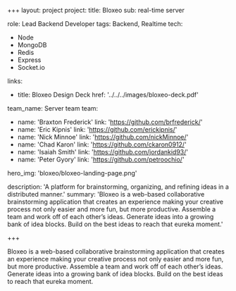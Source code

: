 +++
layout: project
project:
  title: Bloxeo
  sub: real-time server

role: Lead Backend Developer
tags: Backend, Realtime
tech:
 - Node
 - MongoDB
 - Redis
 - Express
 - Socket.io

links:
  - title: Bloxeo Design Deck
    href: '../../../images/bloxeo-deck.pdf'

team_name: Server team
team:
  - name: 'Braxton Frederick'
    link: 'https://github.com/brfrederick/'
  - name: 'Eric Kipnis'
    link: 'https://github.com/erickipnis/'
  - name: 'Nick Minnoe'
    link: 'https://github.com/nickMinnoe/'
  - name: 'Chad Karon'
    link: 'https://github.com/ckaron0912/'
  - name: 'Isaiah Smith'
    link: 'https://github.com/jordankid93/'
  - name: 'Peter Gyory'
    link: 'https://github.com/petroochio/'

hero_img: 'bloxeo/bloxeo-landing-page.png'

description: 'A platform for brainstorming, organizing, and refining ideas in a distributed manner.'
summary: 'Bloxeo is a web-based collaborative brainstorming application that creates an experience making your creative process not only easier and more fun, but more productive.  Assemble a team and work off of each other’s ideas. Generate ideas into a growing bank of idea blocks. Build on the best ideas to reach that eureka moment.'

+++

Bloxeo is a web-based collaborative brainstorming application that creates an experience making your creative process not only easier and more fun, but more productive.  Assemble a team and work off of each other’s ideas. Generate ideas into a growing bank of idea blocks. Build on the best ideas to reach that eureka moment.

